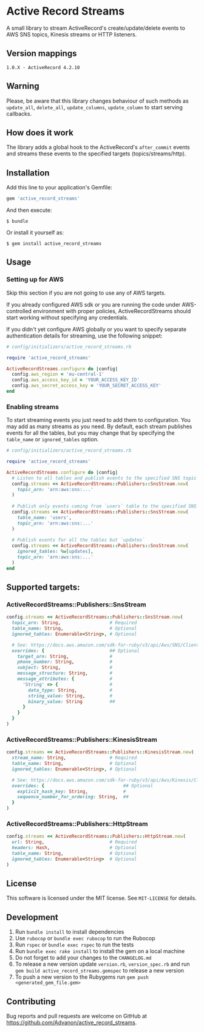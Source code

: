 # Active Record Streams

A small library to stream ActiveRecord's create/update/delete
events to AWS SNS topics, Kinesis streams or HTTP listeners.

## Version mappings

```
1.0.X - ActiveRecord 4.2.10
```

## Warning

Please, be aware that this library changes behaviour of such methods as
`update_all`, `delete_all`, `update_columns`, `update_column`
to start serving callbacks.

## How does it work

The library adds a global hook to the ActiveRecord's `after_commit`
events and streams these events to the specified targets (topics/streams/http).

## Installation

Add this line to your application's Gemfile:

```ruby
gem 'active_record_streams'
```

And then execute:

    $ bundle

Or install it yourself as:

    $ gem install active_record_streams

## Usage

### Setting up for AWS

Skip this section if you are not going to use any of AWS targets.

If you already configured AWS sdk or you are running the code under 
AWS-controlled environment with proper policies, ActiveRecordStreams
should start working without specifying any credentials.

If you didn't yet configure AWS globally or you want to specify separate
authentication details for streaming, use the following snippet:

```ruby
# config/initializers/active_record_streams.rb

require 'active_record_streams'

ActiveRecordStreams.configure do |config|
  config.aws_region = 'eu-central-1'
  config.aws_access_key_id = 'YOUR_ACCESS_KEY_ID'
  config.aws_secret_access_key = 'YOUR_SECRET_ACCESS_KEY'
end
```

### Enabling streams

To start streaming events you just need to add them to configuration.
You may add as many streams as you need. By default, each stream
publishes events for all the tables, but you may change that by specifying
the `table_name` or `ignored_tables` option.

```ruby
# config/initializers/active_record_streams.rb

require 'active_record_streams'

ActiveRecordStreams.configure do |config|
  # Listen to all tables and publish events to the specified SNS topic
  config.streams << ActiveRecordStreams::Publishers::SnsStream.new(
    topic_arn: 'arn:aws:sns:...'
  )
  
  # Publish only events coming from `users` table to the specified SNS topic
  config.streams << ActiveRecordStreams::Publishers::SnsStream.new(
    table_name: 'users',
    topic_arn: 'arn:aws:sns:...'
  )
  
  # Publish events for all the tables but `updates`
  config.streams << ActiveRecordStreams::Publishers::SnsStream.new(
    ignored_tables: %w[updates],
    topic_arn: 'arn:aws:sns:...'
  )
end
```

## Supported targets:

### ActiveRecordStreams::Publishers::SnsStream

```ruby
config.streams << ActiveRecordStreams::Publishers::SnsStream.new(
  topic_arn: String,                  # Required
  table_name: String,                 # Optional
  ignored_tables: Enumerable<String>, # Optional

  # See: https://docs.aws.amazon.com/sdk-for-ruby/v3/api/Aws/SNS/Client.html#publish-instance_method
  overrides: {                        ## Optional
    target_arn: String,               #
    phone_number: String,             #
    subject: String,                  #
    message_structure: String,        #
    message_attributes: {             #
      'String' => {                   #
        data_type: String,            #
        string_value: String,         #
        binary_value: String          ##
      }
    }
  }
)
```

### ActiveRecordStreams::Publishers::KinesisStream

```ruby
config.streams << ActiveRecordStreams::Publishers::KinesisStream.new(
  stream_name: String,                # Required
  table_name: String,                 # Optional
  ignored_tables: Enumerable<String>, # Optional

  # See: https://docs.aws.amazon.com/sdk-for-ruby/v3/api/Aws/Kinesis/Client.html#put_record-instance_method
  overrides: {                             ## Optional
    explicit_hash_key: String,             #
    sequence_number_for_ordering: String,  ##
  }
)
```

### ActiveRecordStreams::Publishers::HttpStream

```ruby
config.streams << ActiveRecordStreams::Publishers::HttpStream.new(
  url: String,                        # Required
  headers: Hash,                      # Optional
  table_name: String,                 # Optional
  ignored_tables: Enumerable<String>  # Optional
)
```

## License

This software is licensed under the MIT license. See `MIT-LICENSE` for details.

## Development

1) Run `bundle install` to install dependencies
2) Use `rubocop` or `bundle exec rubocop` to run the Rubocop
3) Run `rspec` or `bundle exec rspec` to run the tests
4) Run `bundle exec rake install` to install the gem on a local machine
5) Do not forget to add your changes to the `CHANGELOG.md`
5) To release a new version update `version.rb`, `version_spec.rb` and run `gem build active_record_streams.gemspec` to release a new version
6) To push a new version to the Rubygems run `gem push <generated_gem_file.gem>`

## Contributing

Bug reports and pull requests are welcome on GitHub at https://github.com/Advanon/active_record_streams.

